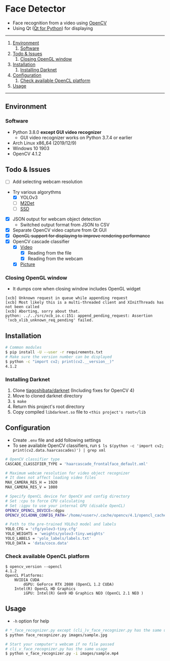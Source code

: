 # Face Detector

- Face recognition from a video using [OpenCV](https://pypi.org/project/opencv-python/)
- Using Qt ([Qt for Python](https://doc.qt.io/qtforpython/index.html)) for displaying

---

1. [Environment](#environment)
   1. [Software](#software)
1. [Todo &amp; Issues](#todo-amp-issues)
   1. [Closing OpenGL window](#closing-opengl-window)
1. [Installation](#installation)
   1. [Installing Darknet](#installing-darknet)
1. [Configuration](#configuration)
   1. [Check available OpenCL platform](#check-available-opencl-platform)
1. [Usage](#usage)

---

## Environment

### Software

- Python 3.8.0 **except GUI video recognizer**
    - GUI video recognizer works on Python 3.7.4 or earlier
- Arch Linux x86_64 (2019/12/9)
- Windows 10 1903
- OpenCV 4.1.2

## Todo & Issues

- [ ] Add selecting webcam resolution
- Try various algorythms
    - [x] YOLOv3
    - [ ] [M2Det](https://qijiezhao.github.io/imgs/m2det.pdf)
    - [ ] [SSD](https://arxiv.org/pdf/1512.02325.pdf)
- [x] JSON output for webcam object detection
    - Switched output format from JSON to CSV
- [x] Separate OpenCV video capture from Qt GUI
- [x] ~~OpenGL support for displaying to improve rendering performance~~
- [x] OpenCV cascade classifier
    - [x] [Video](https://docs.opencv.org/3.0-beta/doc/py_tutorials/py_gui/py_video_display/py_video_display.html)
        - [x] Reading from the file
        - [x] Reading from the webcam
    - [x] [Picture](https://docs.opencv.org/3.0-beta/doc/py_tutorials/py_objdetect/py_face_detection/py_face_detection.html#face-detection)

### Closing OpenGL window

- It dumps core when closing window includes OpenGL widget

```
[xcb] Unknown request in queue while appending request
[xcb] Most likely this is a multi-threaded client and XInitThreads has not been called
[xcb] Aborting, sorry about that.
python: ../../src/xcb_io.c:151: append_pending_request: Assertion `!xcb_xlib_unknown_req_pending' failed.
```

## Installation

```bash
# Common modules
$ pip install -U --user -r requirements.txt
# Make sure the version number can be displayed
$ python -c "import cv2; print(cv2.__version__)"
4.1.2
```

### Installing Darknet

1. Clone [tiagoshibata/darknet](https://github.com/tiagoshibata/darknet) (Including fixes for OpenCV 4)
1. Move to cloned darknet directory
1. `$ make`
1. Return this project's root directory
1. Copy compiled `libdarknet.so` file to `<this project's root>/lib`

## Configuration

- Create `.env` file and add following settings
- To see available OpenCV classifiers, run `$ ls $(python -c 'import cv2; print(cv2.data.haarcascades)') | grep xml`

```bash
# OpenCV classifier type
CASCADE_CLASSIFIER_TYPE = 'haarcascade_frontalface_default.xml'

# Maximum webcam resolution for video object recognizer
# It does not affect loading video files
MAX_CAMERA_RES_H = 1920
MAX_CAMERA_RES_V = 1080

# Specify OpenCL device for OpenCV and config directory
# Set :cpu to force CPU calculating
# Set :igpu to use your internal GPU (disable OpenCL)
OPENCV_OPENCL_DEVICE=:dgpu
OPENCV_OCL4DNN_CONFIG_PATH='/home/<user>/.cache/opencv/4.1/opencl_cache'

# Path to the pre-trained YOLOv3 model and labels
YOLO_CFG = 'cfg/yolov3-tiny.cfg'
YOLO_WEIGHTS = 'weights/yolov3-tiny.weights'
YOLO_LABELS = 'yolo_labels/labels.txt'
YOLO_DATA = 'data/coco.data'
```

### Check available OpenCL platform

```
$ opencv_version --opencl
4.1.2
OpenCL Platforms:
    NVIDIA CUDA
        dGPU: GeForce RTX 2080 (OpenCL 1.2 CUDA)
    Intel(R) OpenCL HD Graphics
        iGPU: Intel(R) Gen9 HD Graphics NEO (OpenCL 2.1 NEO )
```

## Usage

- `-h` option for help

```bash
# *_face_recognizer.py except (cli_)v_face_recognizer.py has the same usage
$ python face_recognizer.py images/sample.jpg

# Start your computer's webcam if no file passed
# cli_v_face_recognizer.py has the same usage
$ python v_face_recognizer.py -i images/sample.mp4
```
